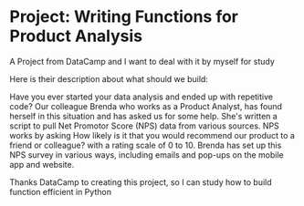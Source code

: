 # Project: Writing Functions for Product Analysis
A Project from DataCamp and I want to deal with it by myself for study

Here is their description about what should we build:

Have you ever started your data analysis and ended up with repetitive code? 
Our colleague Brenda who works as a Product Analyst, has found herself in this situation and has asked us for some help. 
She's written a script to pull Net Promotor Score (NPS) data from various sources. 
NPS works by asking How likely is it that you would recommend our product to a friend or colleague? with a rating scale of 0 to 10.
Brenda has set up this NPS survey in various ways, including emails and pop-ups on the mobile app and website. 

Thanks DataCamp to creating this project, so I can study how to build function efficient in Python
